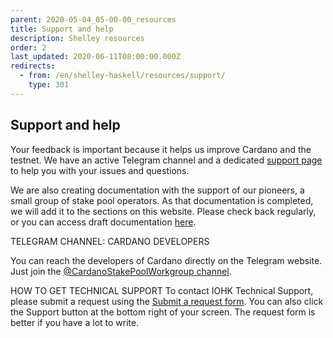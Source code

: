 ```yaml
---
parent: 2020-05-04_05-00-00_resources
title: Support and help
description: Shelley resources
order: 2
last_updated: 2020-06-11T08:00:00.000Z
redirects:
  - from: /en/shelley-haskell/resources/support/
    type: 301
---
```

## Support and help

Your feedback is important because it helps us improve Cardano and the testnet. We have an active Telegram channel and a dedicated [support page](https://iohk.zendesk.com/hc/en-us/categories/900000102203-Shelley-Testnet) to help you with your issues and questions. 

We are also creating documentation with the support of our pioneers, a small group of stake pool operators. As that documentation is completed, we will add it to the sections on this website. Please check back regularly, or you can access draft documentation [here](https://github.com/cardano-foundation/testnets-cardano-org).

TELEGRAM CHANNEL: CARDANO DEVELOPERS

You can reach the developers of Cardano directly on the Telegram website. Just join the [@CardanoStakePoolWorkgroup channel](https://t.me/CardanoStakePoolWorkgroup).

HOW TO GET TECHNICAL SUPPORT
To contact IOHK Technical Support, please submit a request using the [Submit a request form](https://iohk.zendesk.com/hc/en-us/requests/new). You can also click the Support button at the bottom right of your screen. The request form is better if you have a lot to write.



